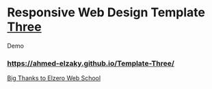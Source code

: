 # Responsive Web Design Template <ins>Three</ins>

Demo

### https://ahmed-elzaky.github.io/Template-Three/


[Big Thanks to Elzero Web School](https://elzero.org/)
